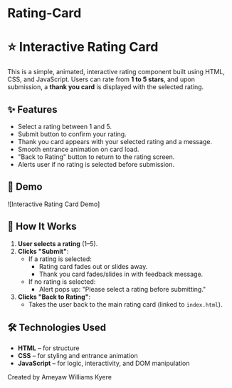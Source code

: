 # Rating-Card

# ⭐ Interactive Rating Card

This is a simple, animated, interactive rating component built using HTML, CSS, and JavaScript. Users can rate from **1 to 5 stars**, and upon submission, a **thank you card** is displayed with the selected rating.

## ✨ Features

- Select a rating between 1 and 5.
- Submit button to confirm your rating.
- Thank you card appears with your selected rating and a message.
- Smooth entrance animation on card load.
- "Back to Rating" button to return to the rating screen.
- Alerts user if no rating is selected before submission.

## 📸 Demo

![Interactive Rating Card Demo]  

## 🚀 How It Works

1. **User selects a rating** (1–5).
2. **Clicks "Submit"**:
   - If a rating is selected:
     - Rating card fades out or slides away.
     - Thank you card fades/slides in with feedback message.
   - If no rating is selected:
     - Alert pops up: "Please select a rating before submitting."
3. **Clicks "Back to Rating"**:
   - Takes the user back to the main rating card (linked to `index.html`).

## 🛠 Technologies Used

- **HTML** – for structure
- **CSS** – for styling and entrance animation
- **JavaScript** – for logic, interactivity, and DOM manipulation

Created by Ameyaw Williams Kyere

